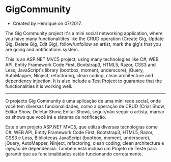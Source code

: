 # GigCommunity

* Created by Henrique on 07/2017.

The Gig Community project it's a mini social networking application, where you have many functionalitites like the CRUD operation (Create Gig, Update Gig, Delete Gig, Edit Gig), follow/unfollow an artist, mark the gig's that you are going and notifications system.

This is an ASP.NET MVC5 project, using many technologies like C#, WEB API, Entity Framework Code First, Bootstrap3, HTML5, Razor, CSS3 and Less, JavaScript's library (bootbox, moment, underscore), jQuery, AutoMapper, Ninject, refactoring, clean coding, clean architecture and dependency injection.
It is also include a Test Project to guarantee that the functionalities it is working well.

------------------------------------------------------------------------------------------------

O projecto Gig Community é uma aplicação de uma mini rede social, onde você tem diversas funcionalidades, como a operação de CRUD (Criar Show, Editar Show, Deletar Show, Editar Show), seguir/não seguir o artista, marcar os shows que você irá e sistema de notificação.

Este é um projeto ASP.NET MVC5, que utiliza diversas tecnologias como C#, WEB API, Entity Framework Code First, Bootstrap3, HTML5, Razor, CSS3 e Less, Bibliotecas JavaScript (bootbox, moment, underscore), jQuery, AutoMapper, Ninject, refactoring, clean coding, clean architecture e injeção de dependência.
Também está incluso um Projeto de Teste para garantir que as funcionalidades estão funcionando corretamente.
